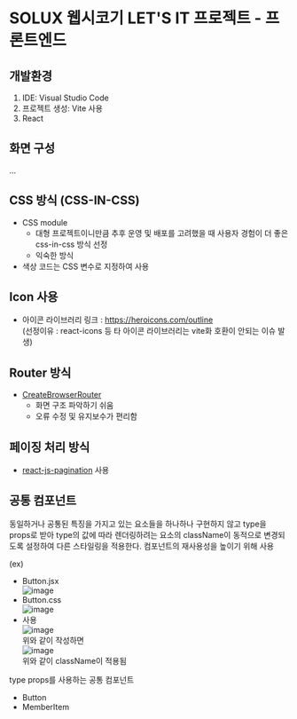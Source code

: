 # SOLUX 웹시코기 LET'S IT 프로젝트 - 프론트엔드

## 개발환경

1. IDE: Visual Studio Code
2. 프로젝트 생성: Vite 사용
3. React

## 화면 구성

...

## CSS 방식 (CSS-IN-CSS)

- CSS module
  - 대형 프로젝트이니만큼 추후 운영 및 배포를 고려했을 때 사용자 경험이 더 좋은 css-in-css 방식 선정
  - 익숙한 방식
- 색상 코드는 CSS 변수로 지정하여 사용

## Icon 사용

- 아이콘 라이브러리 링크 : https://heroicons.com/outline
  <br>(선정이유 : react-icons 등 타 아이콘 라이브러리는 vite화 호환이 안되는 이슈 발생)

## Router 방식

- [CreateBrowserRouter](https://reactrouter.com/en/main/start/overview)
  - 화면 구조 파악하기 쉬움
  - 오류 수정 및 유지보수가 편리함

## 페이징 처리 방식

- [react-js-pagination](https://www.npmjs.com/package/react-js-pagination) 사용

## 공통 컴포넌트

동일하거나 공통된 특징을 가지고 있는 요소들을 하나하나 구현하지 않고 type을 props로 받아 type의 값에 따라 렌더링하려는 요소의 className이 동적으로 변경되도록 설정하여 다른 스타일링을 적용한다. 컴포넌트의 재사용성을 높이기 위해 사용

(ex) <br/>

- Button.jsx<br/>
  ![image](https://github.com/yezixx/SOLUX_LETS_IT_Frontend/assets/102747968/2306ff77-1a63-4be7-a023-eaa00eb7c82d)<br/>
- Button.css<br/>
  ![image](https://github.com/yezixx/SOLUX_LETS_IT_Frontend/assets/102747968/462bec1c-7c3e-4906-b2bb-dfe4330dc199)<br/>
- 사용<br/>
  ![image](https://github.com/yezixx/SOLUX_LETS_IT_Frontend/assets/102747968/128fab17-cdc2-43af-b4f0-048b4b7f4ecb)<br/>
  위와 같이 작성하면<br/>
  ![image](https://github.com/yezixx/SOLUX_LETS_IT_Frontend/assets/102747968/15d55dd3-f67f-496b-a03b-516b4b58e3a2)<br/>
  위와 같이 className이 적용됨<br/>

type props를 사용하는 공통 컴포넌트

- Button
- MemberItem
